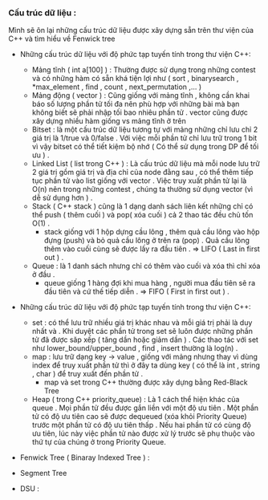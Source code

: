 ### Cấu trúc dữ liệu :
Mình sẽ ôn lại những cấu trúc dữ liệu được xây dựng sẵn trên thư viện của C++ và tìm hiểu về Fenwick tree 
* Những cấu trúc dữ liệu với độ phức tạp tuyến tính trong thư viện C++: 
  * Mảng tĩnh ( int a[100] ) : Thường được sử dụng trong những contest và có những hàm có sẵn khá tiện lợi như ( sort , binarysearch  , *max_element , find , count , next_permutation ,... )
  * Mảng động ( vector ) : Cũng giống với mảng tĩnh , không cần khai báo số lượng phần tử tối đa nên phù hợp với những bài mà bạn không biết sẽ phải nhập tối  bao nhiêu phần tử . vector  cũng được xây dựng nhiều hàm giống vs mảng tĩnh ở trên 
  * Bitset : là một cấu trúc dữ liệu tương tự với mảng những chỉ lưu chỉ 2 giá trị là 1/true và 0/false . Với việc mỗi phần tử chỉ lưu trữ trong 1 bit vì vậy bitset có thể tiết kiệm bộ nhớ ( Có thể sử dụng trong DP để tối ưu ) .
  * Linked List ( list trong C++ ) : Là cấu trúc dữ liệu mà mỗi node lưu trữ 2 giá trị gồm giá trị và địa chỉ của node đằng sau , có thể thêm tiếp tục phần tử vào list giống với vector . Việc truy xuất phần tử lại là O(n) nên trong những contest , chúng ta thường sử dụng vector  (vì dễ sử dụng hơn ) . 
  * Stack ( C++ stack ) cũng là 1 dạng danh sách liên kết những chỉ có thể push ( thêm cuối ) và pop( xóa cuối )  cả 2 thao tác đều chủ tốn O(1) . 
    * stack giống với 1 hộp dựng cầu lông , thêm quả cầu lông vào hộp đựng (push) và bỏ quả cầu lông ở trên ra (pop) . Quả cầu lông thêm vào cuối cùng sẽ được lấy ra đầu tiên . 
      => LIFO ( Last in first out ) .
  * Queue : là 1 danh sách nhưng chỉ có thêm vào cuối và xóa thì chỉ xóa ở đầu . 
    * queue giống 1 hàng đợi khi mua hàng , người mua đầu tiên sẽ ra đầu tiên và cứ thế tiếp diễn . => FIFO ( First in first out ) .
  
* Những cấu trúc dữ liệu với độ phức tạp tuyến tính trong thư viện C++: 
  * set : có thể lưu trữ nhiều giá trị khác nhau và mỗi giá trị phải là duy nhất và . Khi duyệt các phần tử trong set sẽ luôn được những phần tử đã được săp xếp ( tăng dần hoặc giảm dần ) . Các thao tác với set như lower_bound/upper_bound , find , insert thường là log(n) .
  * map : lưu trữ dạng key -> value , giống với mảng nhưng thay vì dùng index để  truy xuất phần tử thì ở đây ta dùng key ( có thể là int , string , char ) để truy xuất đến phần tử .
    * map và set trong C++ thường được xây dựng bằng Red-Black Tree 
  * Heap ( trong C++ priority_queue) : Là 1 cách thể hiện khác của queue .  Mọi phần tử đều được gắn liền với một độ ưu tiên . Một phần tử có độ ưu tiên cao sẽ được dequeued (xóa khỏi Priority Queue) trước một phần tử có độ ưu tiên thấp . Nếu hai phần tử có cùng độ ưu tiên, lúc này việc phần tử nào được xử lý trước sẽ phụ thuộc vào thứ tự của chúng ở trong Priority Queue.
* Fenwick Tree ( Binaray Indexed Tree ) :
* Segment Tree
* DSU :
